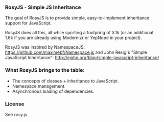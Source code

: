 ### RosyJS - Simple JS Inheritance

The goal of RosyJS is to provide simple, easy-to-implement inheritance support for JavaScript.

RosyJS does all this, all while sporting a footpring of 3.1k (or an additional 1.6k if you are already using Modernizr or YepNope in your project).

RosyJS was inspired by NamespaceJS: https://github.com/maximebf/Namespace.js and John Resig's "SImple JavaScript Inheritance": http://ejohn.org/blog/simple-javascript-inheritance/

### What RosyJS brings to the table:

- The concepts of classes + inheritance to JavaScript.
- Namespace management.
- Asynchronous loading of dependencies.


### License

See rosy.js